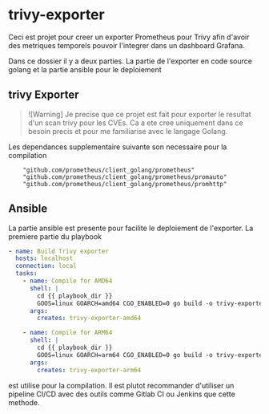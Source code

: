 # trivy-exporter

Ceci est projet pour creer un exporter Prometheus pour Trivy afin d'avoir des metriques temporels pouvoir l'integrer dans un dashboard Grafana.

Dans ce dossier il y a deux parties. La partie de l'exporter en code source golang et la partie ansible pour le deploiement

## trivy Exporter

>![Warning] Je precise que ce projet est fait pour exporter le resultat d'un scan trivy pour les CVEs. Ca a ete cree uniquement dans ce besoin precis et pour me familiarise avec le langage Golang.

Les dependances supplementaire suivante son necessaire pour la compilation

```golang
	"github.com/prometheus/client_golang/prometheus"
	"github.com/prometheus/client_golang/prometheus/promauto"
	"github.com/prometheus/client_golang/prometheus/promhttp"
```

## Ansible

La partie ansible est presente pour facilite le deploiement de l'exporter. La premiere partie du playbook

```yaml
- name: Build Trivy exporter
  hosts: localhost
  connection: local
  tasks:
    - name: Compile for AMD64
      shell: |
        cd {{ playbook_dir }}
        GOOS=linux GOARCH=amd64 CGO_ENABLED=0 go build -o trivy-exporter-amd64
      args:
        creates: trivy-exporter-amd64

    - name: Compile for ARM64
      shell: |
        cd {{ playbook_dir }}
        GOOS=linux GOARCH=arm64 CGO_ENABLED=0 go build -o trivy-exporter-arm64
      args:
        creates: trivy-exporter-arm64
```

est utilise pour la compilation. Il est plutot recommander d'utiliser un pipeline CI/CD avec des outils comme Gitlab CI ou Jenkins que cette methode.
